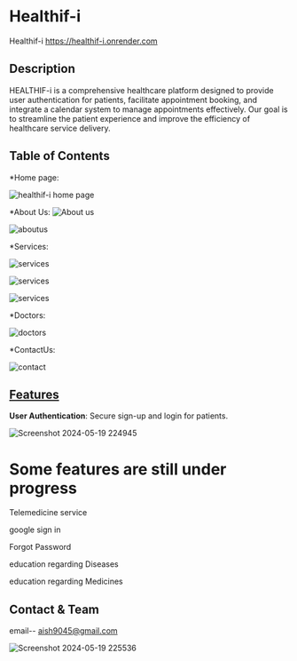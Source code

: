 # Healthif-i 
Healthif-i https://healthif-i.onrender.com
## Description
HEALTHIF-i is a comprehensive healthcare platform designed to provide user authentication for patients, facilitate appointment booking, and integrate a calendar system to manage appointments effectively. Our goal is to streamline the patient experience and improve the efficiency of healthcare service delivery.
## Table of Contents 

*Home page:


![healthif-i home page](https://github.com/suhanigoel24/Healthif-i/assets/66861871/ab8fa2e2-de38-4e41-8a11-247957321841)


*About Us:
![About us](https://github.com/suhanigoel24/Healthif-i/assets/66861871/af8bb07b-ca7b-4839-badf-220cdc233ba6)

![aboutus](https://github.com/suhanigoel24/Healthif-i/assets/66861871/fd285121-5726-4a5e-b992-8759a5ffbe17)


*Services:



![services](https://github.com/suhanigoel24/Healthif-i/assets/66861871/4fbd8904-be88-4692-a6f0-cd8637b56a34)


![services](https://github.com/suhanigoel24/Healthif-i/assets/66861871/f5d740f1-b58b-485d-99bb-f61c0ec0ccd8)



![services](https://github.com/suhanigoel24/Healthif-i/assets/66861871/5cc1252f-3a82-46da-908c-c64a66a954ea)

*Doctors:

![doctors](https://github.com/suhanigoel24/Healthif-i/assets/66861871/173c49cd-5f5f-44d5-bcea-ca52ae7c9014)


*ContactUs:

![contact](https://github.com/suhanigoel24/Healthif-i/assets/66861871/a068c59c-0553-4451-a634-258e5685ea36)




## [Features](#features)




 **User Authentication**: Secure sign-up and login for patients.


 ![Screenshot 2024-05-19 224945](https://github.com/suhanigoel24/Healthif-i/assets/66861871/5a609946-321e-4ef0-90c7-9f16972007a2)

# Some features are still under progress
Telemedicine service

google sign in


Forgot Password


education regarding Diseases


education regarding Medicines


 ## Contact & Team
email--  aish9045@gmail.com
 
![Screenshot 2024-05-19 225536](https://github.com/suhanigoel24/Healthif-i/assets/66861871/9c3f1f42-b4c0-4c9b-80bc-689a6b757554)

 
